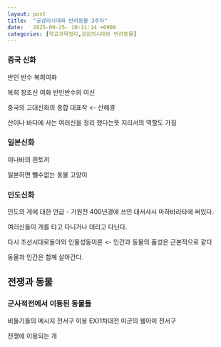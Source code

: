 ```yaml
---
layout: post
title:  "공감의시대와 반려동물 3주차"
date:   2025-09-25- 10:11:14 +0900
categories: [학교과목정리,공감의시대와 반려동물]
---
```


### 중국 신화

반인 반수 복희여화

복희 창조신
여화 반인반수의 여신

중국의 고대신화의 종합 대표작 <-  산해경

산이나 바다에 사는 여러신을 정리 했다는뜻 
지리서의 역할도 가짐

### 일본신화
이나바의 흰토끼

일본하면 뺄수없는 동물 고양이

### 인도신화
인도의 게에 대한 언급 - 기원전 400년경에 쓰인 대서사시 마하바라타에 써있다.

여러신들이 개를 타고 다니거나 데리고 다닌다.

다시 조선시대로돌아와 
인물성동이론 <- 인간과 동물의 품성은 근본적으로 같다

동물과 인간은 함꼐 살아간다.

## 전쟁과 동물
### 군사적전에서 이둉된 동물들
비둘기들의 메시지 전서구 이용
EX)1차대전 미군의 쉘아미 전서구

전쟁에 이용되는 개


